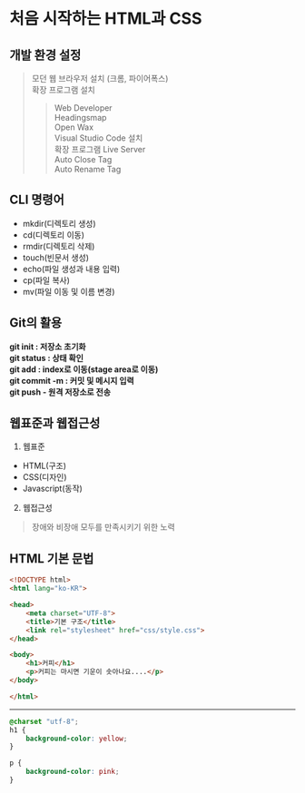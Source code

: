 # 처음 시작하는 HTML과 CSS
## 개발 환경 설정
> 모던 웹 브라우저 설치 (크롬, 파이어폭스)  
> 확장 프로그램 설치  
>> Web Developer  
>> Headingsmap  
>> Open Wax  
> Visual Studio Code 설치  
> 확장 프로그램
>> Live Server  
>> Auto Close Tag  
>> Auto Rename Tag  


## CLI 명령어  
* mkdir(디렉토리 생성)  
* cd(디렉토리 이동)  
* rmdir(디렉토리 삭제)  
* touch(빈문서 생성)  
* echo(파일 생성과 내용 입력)  
* cp(파일 복사)  
* mv(파일 이동 및 이름 변경)  

## Git의 활용
**git init : 저장소 초기화**  
**git status : 상태 확인**  
**git add : index로 이동(stage area로 이동)**  
**git commit -m : 커밋 및 메시지 입력**  
**git push - 원격 저장소로 전송**   


## 웹표준과 웹접근성
1. 웹표준  
* HTML(구조)
* CSS(디자인)
* Javascript(동작)

2. 웹접근성
> 장애와 비장애 모두를 만족시키기 위한 노력

## HTML 기본 문법
``` HTML
<!DOCTYPE html>
<html lang="ko-KR">

<head>
    <meta charset="UTF-8">
    <title>기본 구조</title>
    <link rel="stylesheet" href="css/style.css">
</head>

<body>
    <h1>커피</h1>
    <p>커피는 마시면 기운이 솟아나요....</p>
</body>

</html>

```
---
``` CSS
@charset "utf-8";
h1 {
    background-color: yellow;
}

p {
    background-color: pink;
}
```
